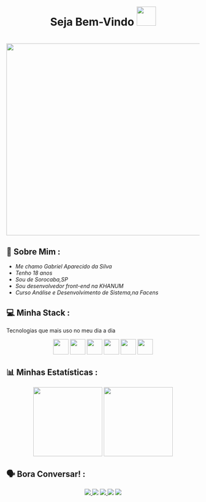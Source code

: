 <h1 align="center"> Seja Bem-Vindo <img src="https://media.giphy.com/media/hvRJCLFzcasrR4ia7z/giphy.gif" width="50px" height="50px"><h1/>

 <div align="center">
  <img align="center" src="https://i.imgur.com/MvMxQ1a.gif" width="900px" height="500px" >
 </div>
  
  
  ## 👀 Sobre Mim :
   - *Me chamo Gabriel Aparecido da Silva*
   - *Tenho 18 anos* 
   - *Sou de Sorocaba,SP*
   - *Sou desenvolvedor front-end na KHANUM* 
   - *Curso Análise e Desenvolvimento de Sistema,na Facens*
  
 ## 💻 Minha Stack : 
   Tecnologias que mais uso no meu dia a dia
   <div align="center">
    <img src="https://media.giphy.com/media/eNAsjO55tPbgaor7ma/giphy.gif" width="40px" height="40px">
    <img src="https://media.giphy.com/media/kH1DBkPNyZPOk0BxrM/giphy.gif" width="40px" height="40px">
    <img src="https://media.giphy.com/media/KzJkzjggfGN5Py6nkT/giphy.gif" width="40px" height="40px">
    <img src="https://media.giphy.com/media/Ri2TUcKlaOcaDBxFpY/giphy.gif" width="40px" height="40px">
    <img src="https://media.giphy.com/media/XAxylRMCdpbEWUAvr8/giphy.gif" width="40px" height="40px">
    <img src="https://media.giphy.com/media/fsEaZldNC8A1PJ3mwp/giphy.gif"width="40px" height="40px">
  </div> 
     
  ## 📊 Minhas Estatísticas :
     
  <div align="center">
   <img height="180em" src="https://github-readme-stats.vercel.app/api/top-langs/?username=Gabriel-Aparecido03&layout=compact&langs_count=7&theme=react&hide_border=true"/>
   <img height="180em" src="https://github-readme-stats.vercel.app/api?username=Gabriel-Aparecido03&show_icons=true&theme=react&include_all_commits=true&count_private=true&hide_border=true"/>
  </div>
  
  ##  🗣️ Bora Conversar! : 
  <div align="center">
    <a href="https://twitter.com/gbr_aparecido" target="_blank"><img src="https://img.shields.io/badge/Twitter-2CA5E0?style=for-the-badge&logo=twitter&logoColor=white" target="_blank">
     <a href="https://github.com/Gabriel-Aparecido03"><img src="https://img.shields.io/badge/-Github-%23333?style=for-the-badge&logo=github&logoColor=white" target="_blank"></a>
     <a href="https://www.instagram.com/__gabriel.ap/" target="_blank"><img src="https://img.shields.io/badge/-Instagram-%23E4405F?style=for-the-badge&logo=instagram&logoColor=white" target="_blank">
       <a href="mailto:gabriel.aparecido.silva03@gmail.com"><img src="https://img.shields.io/badge/-Gmail-ff9800?style=for-the-badge&logo=gmail&logoColor=white" target="_blank"></a>
       <a href="https://www.linkedin.com/in/gabriel-aparecido-da-silva-a85099228/" target="_blank"><img src="https://img.shields.io/badge/-LinkedIn-%230077B5?style=for-the-badge&logo=linkedin&logoColor=white" target="_blank"></a>
 </div>
